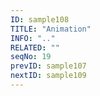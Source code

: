```yaml
---
ID: sample108
TITLE: "Animation"
INFO: ".."
RELATED: ""
seqNo: 19
prevID: sample107
nextID: sample109
---
```

